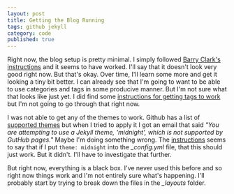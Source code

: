 ```yaml
---
layout: post
title: Getting the Blog Running
tags: github jekyll
category: code
published: true
---
```


Right now, the blog setup is pretty minimal. I simply followed [Barry Clark's instructions](https://www.smashingmagazine.com/2014/08/build-blog-jekyll-github-pages/) and it seems to have worked. I'll say that it doesn't look very good right now. But that's okay. Over time, I'll learn some more and get it looking a tiny bit better. I can already see that I'm going to want to be able to use categories and tags in some producive manner. But I'm not sure what that looks like just yet. I did find some [instructions for getting tags to work](https://longqian.me/2017/02/09/github-jekyll-tag/) but I'm not going to go through that right now.

I was not able to get any of the themes to work. Github has a list of [supported themes](https://pages.github.com/themes/) but when I tried to apply it I got an email that said *"You are attempting to use a Jekyll theme, 'midnight', which is not supported by GutHub pages."* Maybe I'm doing something wrong. The [instructions](https://help.github.com/en/github/working-with-github-pages/adding-a-theme-to-your-github-pages-site-using-jekyll) seems to say that if I put `theme: midnight` into the *_config.yml* file, that this should just work. But it didn't. I'll have to investigate that further.

But right now, everything is a black box. I've never used this before and so right now things work and I'm not entirely sure what's happening. I'll probably start by trying to break down the files in the *_layouts* folder.
